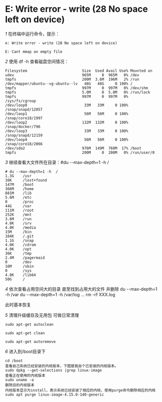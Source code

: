# E: Write error - write (28 No space left on device)

*1* 在终端中运行命令，提示：

    e: Write error - write (28 No space left on device)

    E: Cant mmap an empty file

*2* 使用 df -h 查看磁盘空间情况：

    Filesystem                         Size  Used Avail Use% Mounted on
    udev                               965M     0  965M   0% /dev
    tmpfs                              200M  3.6M  196M   2% /run
    /dev/mapper/ubuntu--vg-ubuntu--lv   48G   48G     0 100% /
    tmpfs                              997M     0  997M   0% /dev/shm
    tmpfs                              5.0M     0  5.0M   0% /run/lock
    tmpfs                              997M     0  997M   0% /sys/fs/cgroup
    /dev/loop0                          33M   33M     0 100% /snap/snapd/12057
    /dev/loop1                          56M   56M     0 100% /snap/core18/1997
    /dev/loop2                         132M  132M     0 100% /snap/docker/796
    /dev/loop3                          33M   33M     0 100% /snap/snapd/12159
    /dev/loop4                          56M   56M     0 100% /snap/core18/2066
    /dev/sda2                          976M  149M  760M  17% /boot
    tmpfs                              200M     0  200M   0% /run/user/0


*3* 继续查看大文件所在目录：#du --max-depth=1 -h  /

    # du --max-depth=1 -h  /
    1.3G    /usr
    16K     /lost+found
    147M    /boot
    366M    /home
    881M    /lib
    5.6M    /etc
    0       /proc
    44G     /var
    111M    /root
    252K    /mnt
    3.6M    /run
    4.0K    /srv
    4.0K    /media
    15M     /bin
    104K    /.git
    1.1G    /snap
    4.0K    /cdrom
    4.0K    /opt
    36K     /tmp
    2.4M    /pagermaid
    0       /dev
    16M     /sbin
    0       /sys
    4.0K    /lib64
    50G     /

*4* 依次查看占用空间大的目录 直至找到占用大的文件 并删除
    du --max-depth=1 -h  /var 
    du --max-depth=1 -h  /var/log
    ...
    rm -rf XXX.log

此时基本恢复

*5* 清理升级缓存及无用包 可做日常清理

    sudo apt-get autoclean

    sudo apt-get clean

    sudo apt-get autoremove

*6* 进入到/boot目录下

    cd /boot
    查看自己系统已经安装的内核版本，下图是我自个已安装的内核版本。
    sudo dpkg --get-selections |grep linux-image
    查看正在使用的内核版本
    sudo uname -a
    删除旧的内核版本
    内核版本显示为install，表示系统已经安装了相应的内核，使用purge命令删除相应的内核
    sudo apt purge linux-image-4.15.0-140-generic

